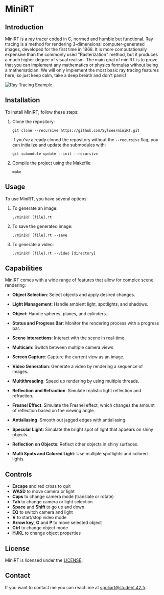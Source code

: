 # MiniRT

## Introduction

MiniRT is a ray tracer coded in C, normed and humble but functional. Ray tracing is a method for rendering 3-dimensional computer-generated images, developed for the first time in 1968. It is more computationally expensive than the commonly used "Rasterization" method, but it produces a much higher degree of visual realism. The main goal of miniRT is to prove that you can implement any mathematics or physics formulas without being a mathematician. We will only implement the most basic ray tracing features here, so just keep calm, take a deep breath and don't panic!

![Ray Tracing Example](saves/bonus/2_lights.bmp)

## Installation

To install MiniRT, follow these steps:

1. Clone the repository:

   ```
   git clone --recursive https://github.com/Sylsee/miniRT.git
   ```

   If you've already cloned the repository without the `--recursive` flag, you can initialize and update the submodules with:

   ```
   git submodule update --init --recursive
   ```

2. Compile the project using the Makefile:

   ```
   make
   ```

## Usage

To use MiniRT, you have several options:

1. To generate an image:

   ```
   ./miniRT [file].rt
   ```

2. To save the generated image:

   ```
   ./miniRT [file].rt --save
   ```

3. To generate a video:

   ```
   ./miniRT [file].rt --video [directory]
   ```

## Capabilities

MiniRT comes with a wide range of features that allow for complex scene rendering:

- **Object Selection**: Select objects and apply desired changes.

- **Light Management**: Handle ambient light, spotlights, and shadows.

- **Object**: Handle spheres, planes, and cylinders.

- **Status and Progress Bar**: Monitor the rendering process with a progress bar.

- **Scene Interactions**: Interact with the scene in real-time.

- **Multicam**: Switch between multiple camera views.

- **Screen Capture**: Capture the current view as an image.

- **Video Generation**: Generate a video by rendering a sequence of images.

- **Multithreading**: Speed up rendering by using multiple threads.

- **Reflection and Refraction**: Simulate realistic light reflection and refraction.

- **Fresnel Effect**: Simulate the Fresnel effect, which changes the amount of reflection based on the viewing angle.

- **Antialiasing**: Smooth out jagged edges with antialiasing.

- **Specular Light**: Simulate the bright spot of light that appears on shiny objects.

- **Reflection on Objects**: Reflect other objects in shiny surfaces.

- **Multi Spots and Colored Light**: Use multiple spotlights and colored lights.

## Controls

- **Escape** and red cross to quit
- **WASD** to move camera or light
- **Caps** to change camera mode (translate or rotate)
- **Tab** to change camera or light selection
- **Space** and **Shift** to go up and down
- **EQ** to switch camera and light
- **V** to start/stop video mode
- **Arrow key**, **O** and **P** to move selected object
- **Ctrl** to change object mode
- **HJKL** to change object properties

## License

MiniRT is licensed under the [LICENSE](LICENSE).

## Contact

If you want to contact me you can reach me at spoliart@student.42.fr.
